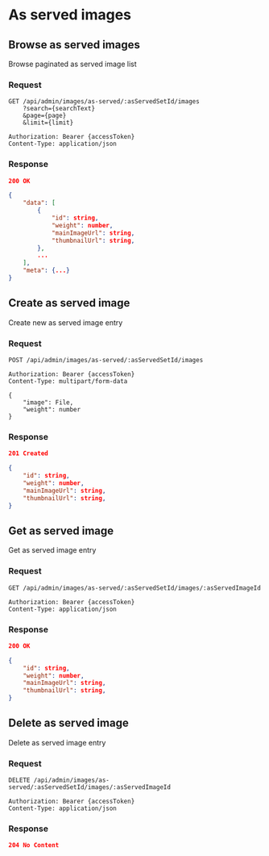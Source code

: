 # As served images

## Browse as served images

Browse paginated as served image list

### Request

```http
GET /api/admin/images/as-served/:asServedSetId/images
    ?search={searchText}
    &page={page}
    &limit={limit}

Authorization: Bearer {accessToken}
Content-Type: application/json
```

### Response

```json
200 OK

{
    "data": [
        {
            "id": string,
            "weight": number,
            "mainImageUrl": string,
            "thumbnailUrl": string,
        },
        ...
    ],
    "meta": {...}
}
```

## Create as served image

Create new as served image entry

### Request

```http
POST /api/admin/images/as-served/:asServedSetId/images

Authorization: Bearer {accessToken}
Content-Type: multipart/form-data

{
    "image": File,
    "weight": number
}
```

### Response

```json
201 Created

{
    "id": string,
    "weight": number,
    "mainImageUrl": string,
    "thumbnailUrl": string,
}
```

## Get as served image

Get as served image entry

### Request

```http
GET /api/admin/images/as-served/:asServedSetId/images/:asServedImageId

Authorization: Bearer {accessToken}
Content-Type: application/json
```

### Response

```json
200 OK

{
    "id": string,
    "weight": number,
    "mainImageUrl": string,
    "thumbnailUrl": string,
}
```

## Delete as served image

Delete as served image entry

### Request

```http
DELETE /api/admin/images/as-served/:asServedSetId/images/:asServedImageId

Authorization: Bearer {accessToken}
Content-Type: application/json
```

### Response

```json
204 No Content
```
